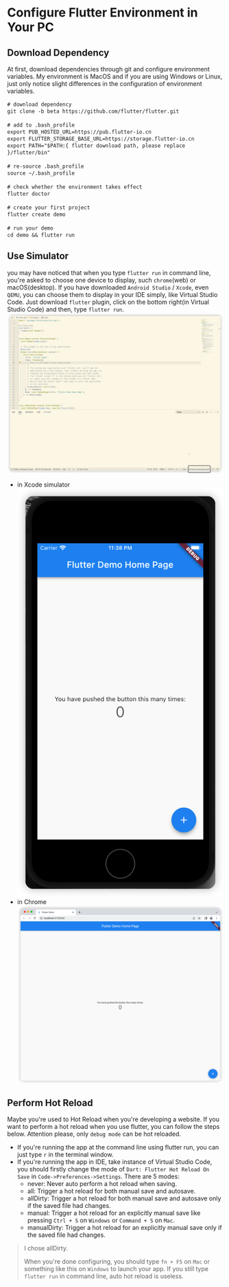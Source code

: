 # Configure Flutter Environment in Your PC

## Download Dependency

At first, download dependencies through git and configure environment variables. My environment is MacOS and if you are using Windows or Linux, just only notice slight differences in the configuration of environment variables.

```shell
# download dependency
git clone -b beta https://github.com/flutter/flutter.git

# add to .bash_profile
export PUB_HOSTED_URL=https://pub.flutter-io.cn
export FLUTTER_STORAGE_BASE_URL=https://storage.flutter-io.cn
export PATH="$PATH:{ flutter download path, please replace }/flutter/bin"

# re-source .bash_profile
source ~/.bash_profile

# check whether the environment takes effect
flutter doctor

# create your first project
flutter create demo

# run your demo
cd demo && flutter run
```

## Use Simulator

you may have noticed that when you type `flutter run` in command line, you're asked to choose one device to display, such `chrome`(web) or macOS(desktop). If you have downloaded `Android Studio` / `Xcode`, even `QEMU`, you can choose them to display in your IDE simply, like Virtual Studio Code. Just download `flutter` plugin, click on the bottom right(in Virtual Studio Code) and then, type `flutter run`.
![](img/1.jpg)

* in Xcode simulator
![](img/2.jpg)
* in Chrome
![](img/3.jpg)

## Perform Hot Reload

Maybe you're used to Hot Reload when you're developing a website. If you want to perform a hot reload when you use flutter, you can follow the steps below. Attention please, only `debug mode` can be hot reloaded.

* If you're running the app at the command line using flutter run, you can just type `r` in the terminal window.
* If you're running the app in IDE, take instance of Virtual Studio Code, you should firstly change the mode of `Dart: Flutter Hot Reload On Save` in `Code->Preferences->Settings`. There are 5 modes:
  * never: Never auto perform a hot reload when saving.
  * all: Trigger a hot reload for both manual save and autosave.
  * allDirty: Trigger a hot reload for both manual save and autosave only if the saved file had changes.
  * manual: Trigger a hot reload for an explicitly manual save like pressing `Ctrl + S` on `Windows` or `Command + S` on `Mac`.
  * manualDirty: Trigger a hot reload for an explicitly manual save only if the saved file had changes.

> I chose allDirty.
>
> When you're done configuring, you should type `fn + F5` on `Mac` or something like this on `Windows` to launch your app. If you still type `flutter run` in command line, auto hot reload is useless.

